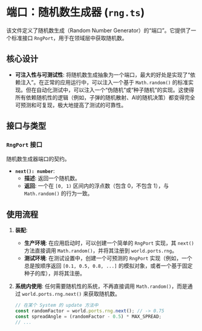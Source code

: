 # 端口：随机数生成器 (`rng.ts`)

该文件定义了随机数生成（Random Number Generator）的“端口”。它提供了一个标准接口 `RngPort`，用于在领域层中获取随机数。

## 核心设计

- **可注入性与可测试性**: 将随机数生成抽象为一个端口，最大的好处是实现了“依赖注入”。在正常的应用运行中，可以注入一个基于 `Math.random()` 的标准实现。但在自动化测试中，可以注入一个“伪随机”或“种子随机”的实现。这使得所有依赖随机性的逻辑（例如，子弹的随机散射、AI的随机决策）都变得完全可预测和可复现，极大地提高了测试的可靠性。

## 接口与类型

### `RngPort` 接口

随机数生成器端口的契约。

- **`next(): number`**:
  - **描述**: 返回一个随机数。
  - **返回**: 一个在 `[0, 1)` 区间内的浮点数（包含 0，不包含 1），与 `Math.random()` 的行为一致。

## 使用流程

1.  **装配**:
    - **生产环境**: 在应用启动时，可以创建一个简单的 `RngPort` 实现，其 `next()` 方法直接调用 `Math.random()`，并将其注册到 `world.ports.rng`。
    - **测试环境**: 在测试设置中，创建一个可预测的 `RngPort` 实现（例如，一个总是按顺序返回 `[0.1, 0.5, 0.8, ...]` 的模拟对象，或者一个基于固定种子的库），并将其注册。

2.  **系统内使用**: 任何需要随机性的系统，不再直接调用 `Math.random()`，而是通过 `world.ports.rng.next()` 来获取随机数。

    ```typescript
    // 在某个 System 的 update 方法中
    const randomFactor = world.ports.rng.next(); // -> 0.75
    const spreadAngle = (randomFactor - 0.5) * MAX_SPREAD;
    // ...
    ```
